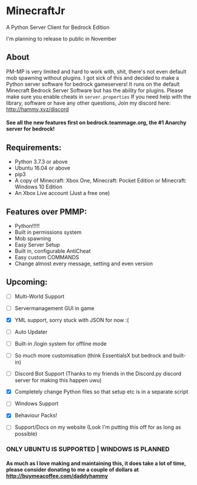 # MinecraftJr

  A Python Server Client for Bedrock Edition

  I'm planning to release to public in November


## About
  PM-MP is very limited and hard to work with, shit, there's not even default mob spawning without plugins.
  I got sick of this and decided to make a Python server software for bedrock gameservers!
  It runs on the default Minecraft Bedrock Server Software but has the ability for plugins.
  Please make sure you enable cheats in `server.properties`
  If you need help with the library, software or have any other questions, Join my discord here:
  http://hammy.xyz/discord




####  See all the new features first on bedrock.teammage.org, the #1 Anarchy server for bedrock!



## Requirements:
  - Python 3.7.3 or above
  - Ubuntu 16.04 or above
  - pip3
  - A copy of Minecraft: Xbox One, Minecraft: Pocket Edition or Minecraft: Windows 10 Edition
  - An Xbox Live account (Just a free one)



## Features over PMMP:
  - Python!!!!!
  - Built in permissions system
  - Mob spawning
  - Easy Server Setup
  - Built in, configurable AntiCheat
  - Easy custom COMMANDS
  - Change almost every message, setting and even version



## Upcoming:

  - [ ] Multi-World Support

  - [ ] Servermanagement GUI in game

  - [x] YML support, sorry stuck with JSON for now :(

  - [ ] Auto Updater

  - [ ] Built-in /login system for offline mode

  - [ ] So much more customisation (think EssentialsX but bedrock and built-in)

  - [ ] Discord Bot Support (Thanks to my friends in the Discord.py discord server for making this happen uwu)

  - [x] Completely change Python files so that setup etc is in a separate script

  - [ ] Windows Support

  - [x] Behaviour Packs!

  - [ ] Support/Docs on my website (Look I'm putting this off for as long as possible)


### ONLY UBUNTU IS SUPPORTED | WINDOWS IS PLANNED
#### As much as I love making and maintaining this, it does take a lot of time, please consider donating to me a couple of dollars at http://buymeacoffee.com/daddyhammy
